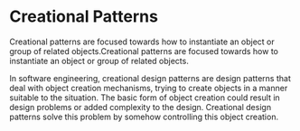# Creational Patterns

Creational patterns are focused towards how to instantiate an object or group of related objects.Creational patterns are focused towards how to instantiate an object or group of related objects.

In software engineering, creational design patterns are design patterns that deal with object creation mechanisms, trying to create objects in a manner suitable to the situation. The basic form of object creation could result in design problems or added complexity to the design. Creational design patterns solve this problem by somehow controlling this object creation.
